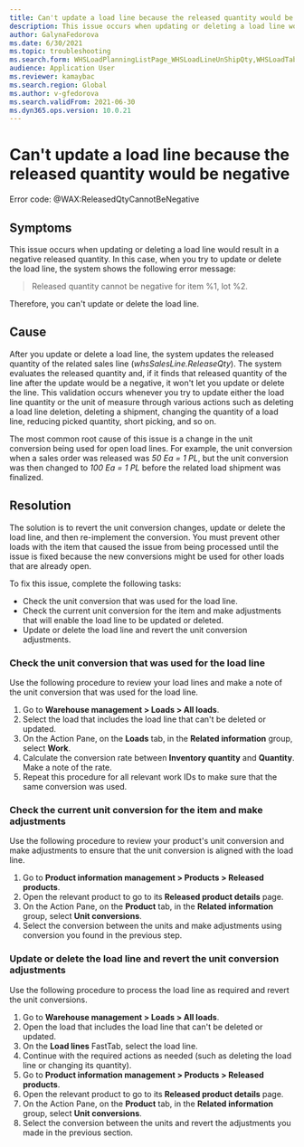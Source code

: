 ```yaml
---
title: Can't update a load line because the released quantity would be negative
description: This issue occurs when updating or deleting a load line would result in a negative released quantity. 
author: GalynaFedorova
ms.date: 6/30/2021
ms.topic: troubleshooting
ms.search.form: WHSLoadPlanningListPage_WHSLoadLineUnShipQty,WHSLoadTable_WHSLoadLineUnShipQty,WHSLoadPlanningWorkbench_WHSLoadLineUnShipQty,WHSShipmentDetails_WHSLoadLineUnShipQty,WHSLoadPlanningListPage_DeleteButtonLoadLine,WHSLoadTable_DeleteButtonLoadLine,WHSLoadPlanningWorkbench_DeleteButtonLoadLine,WHSShipmentDetails_DeleteButtonShipment
audience: Application User
ms.reviewer: kamaybac
ms.search.region: Global
ms.author: v-gfedorova
ms.search.validFrom: 2021-06-30
ms.dyn365.ops.version: 10.0.21
---
```


# Can't update a load line because the released quantity would be negative

Error code: @WAX:ReleasedQtyCannotBeNegative

## Symptoms

This issue occurs when updating or deleting a load line would result in a negative released quantity. In this case, when you try to update or delete the load line, the system shows the following error message:

> Released quantity cannot be negative for item %1, lot %2.

Therefore, you can't update or delete the load line.

## Cause

After you update or delete a load line, the system updates the released quantity of the related sales line (*whsSalesLine.ReleaseQty*). The system evaluates the released quantity and, if it finds that released quantity of the line after the update would be a negative, it won't let you update or delete the line. This validation occurs whenever you try to update either the load line quantity or the unit of measure through various actions such as deleting a load line deletion, deleting a shipment, changing the quantity of a load line, reducing picked quantity, short picking, and so on.

The most common root cause of this issue is a change in the unit conversion being used for open load lines. For example, the unit conversion when a sales order was released was *50 Ea = 1 PL*, but the unit conversion was then changed to *100 Ea = 1 PL* before the related load shipment was finalized.

## Resolution

The solution is to revert the unit conversion changes, update or delete the load line, and then re-implement the conversion. You must prevent other loads with the item that caused the issue from being processed until the issue is fixed because the new conversions might be used for other loads that are already open.

To fix this issue, complete the following tasks:

- Check the unit conversion that was used for the load line.
- Check the current unit conversion for the item and make adjustments that will enable the load line to be updated or deleted.
- Update or delete the load line and revert the unit conversion adjustments.

### Check the unit conversion that was used for the load line

Use the following procedure to review your load lines and make a note of the unit conversion that was used for the load line.

1. Go to **Warehouse management \> Loads \> All loads**.
1. Select the load that includes the load line that can't be deleted or updated.
1. On the Action Pane, on the **Loads** tab, in the **Related information** group, select **Work**.
1. Calculate the conversion rate between **Inventory quantity** and **Quantity**. Make a note of the rate. <!-- KFM: Where are these fields? -->
1. Repeat this procedure for all relevant work IDs to make sure that the same conversion was used.

### Check the current unit conversion for the item and make adjustments

Use the following procedure to review your product's unit conversion and make adjustments to ensure that the unit conversion is aligned with the load line.

1. Go to **Product information management \> Products \> Released products**.
1. Open the relevant product to go to its **Released product details** page.
1. On the Action Pane, on the **Product** tab, in the **Related information** group, select **Unit conversions**. <!-- KFM: I don't see this group or button here. -->
1. Select the conversion between the units and make adjustments using conversion you found in the previous step.

### Update or delete the load line and revert the unit conversion adjustments

Use the following procedure to process the load line as required and revert the unit conversions.

1. Go to **Warehouse management \> Loads \> All loads**.
1. Open the load that includes the load line that can't be deleted or updated.
1. On the **Load lines** FastTab, select the load line.
1. Continue with the required actions as needed (such as deleting the load line or changing its quantity).
1. Go to **Product information management \> Products \> Released products**.
1. Open the relevant product to go to its **Released product details** page.
1. On the Action Pane, on the **Product** tab, in the **Related information** group, select **Unit conversions**. <!-- KFM: I don't see this group or button here. -->
1. Select the conversion between the units and revert the adjustments you made in the previous section.